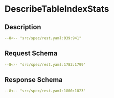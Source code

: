 # DescribeTableIndexStats

## Description

```yaml
--8<-- "src/spec/rest.yaml:939:941"
```

## Request Schema

```yaml
--8<-- "src/spec/rest.yaml:1783:1799"
```
## Response Schema

```yaml
--8<-- "src/spec/rest.yaml:1800:1823"
```
